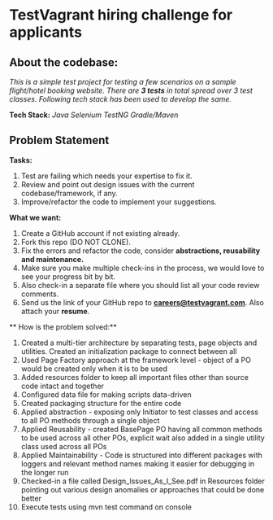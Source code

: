 # TestVagrant hiring challenge for applicants 

About the codebase:
---------------------------------
*This is a simple test project for testing a few scenarios on a sample flight/hotel booking website. There are **3 tests** in total spread over 3 test classes. Following tech stack has been used to develop the same.*

**Tech Stack:** *Java*  *Selenium* *TestNG*  *Gradle/Maven*

Problem Statement
----------------------------------
**Tasks:**

1. Test are failing which needs your expertise to fix it.
2. Review and point out design issues with the current codebase/framework, if any.
3. Improve/refactor the code to implement your suggestions.

**What we want:**
1. Create a GitHub account if not existing already.
2. Fork this repo (DO NOT CLONE).
3. Fix the errors and refactor the code, consider **abstractions, reusability and maintenance.**
4. Make sure you make multiple check-ins in the process, we would love to see your progress bit by bit.
5. Also check-in a separate file where you should list all your code review comments.
6. Send us the link of your GitHub repo to **careers@testvagrant.com**. Also attach your **resume**.


** How is the problem solved:**
1. Created a multi-tier architecture by separating tests, page objects and utilities. Created an initialization package to connect between all
2. Used Page Factory approach at the framework level - object of a PO would be created only when it is to be used
3. Added resources folder to keep all important files other than source code intact and together
4. Configured data file for making scripts data-driven
5. Created packaging structure for the entire code
6. Applied abstraction - exposing only Initiator to test classes and access to all PO methods through a single object
7. Applied Reusability - created BasePage PO having all common methods to be used across all other POs, explicit wait also added in a single utility class used across all POs
8. Applied Maintainability - Code is structured into different packages with loggers and relevant method names making it easier for debugging in the longer run
9. Checked-in a file called Design_Issues_As_I_See.pdf in Resources folder pointing out various design anomalies or approaches that could be done better 
10. Execute tests using mvn test command on console